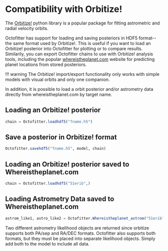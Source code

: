 # Compatibility with Orbitize!

The [Orbitize!](https://orbitize.readthedocs.io/en/latest/) python library is a popular package for fitting astrometric and radial velocity orbits.

Octofitter has support for loading and saving posteriors in HDF5 format--the same format used by Orbitize!. This is useful if you want to load an Orbitize! posterior into Octofitter for plotting or to compare results.
Similarily, you can export Octofitter chains to use with Orbitize! analysis tools, including the popular [whereistheplanet.com](http://whereistheplanet.com) website for predicting planet locations from stored posteriors.

!!! warning
    The Orbitize! import/export functionality only works with simple models with visual orbits and only one companion.

In addition, it is possible to load a orbit posterior and/or astrometry data directly from whereistheplanet.com by target name.


## Loading an Orbitize! posterior

```julia
chain = Octofitter.loadhdf5("fname.h5")
```

## Save a posterior in Orbitize! format

```julia
Octofitter.savehdf5("fname.h5", model, chain)
```


## Loading an Orbitize! posterior saved to Whereistheplanet.com

```julia
chain = Octofitter.loadhdf5("51erib",)
```

## Loading Astrometry Data saved to Whereistheplanet.com

```julia
astrom_like1, astro_like2 = Octofitter.Whereistheplanet_astrom("51erib"; object=1)
```

Two different astrometry likelihood objects are returned since orbitize supports both PA/sep and RA/DEC formats. Octofitter also supports both formats, but they must be placed into separate likelihood objects. Simply add both to the model to include all data.